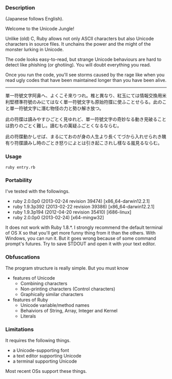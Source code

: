 ### Description
 (Japanese follows English).

Welcome to the Unicode Jungle!

Unlike (old) C, Ruby allows not only ASCII characters but also Unicode characters in source files. It unchains the power and the might of the monster lurking in Unicode.

The code looks easy-to-read, but strange Unicode behaviours are hard to detect like phishing (or ghotiing). You will doubt everything you read.

Once you run the code, you'll see storms caused by the rage like when you read ugly codes that have been maintained longer than you have been alive.

----

單一符號文字阿鼻へ、よくこそ來りつれ。椎と異なり、紅玉にては情報交換用米利堅標準符號のみにてはなく單一符號文字も原始符牒に使ふことせらる。此のこと單一符號文字に潛む物怪の力と勢ひ解き放つ。

此の符牒は讀みやすひごとく見ゆれど、單一符號文字の奇妙なる動き見破ることは鈞りのごとく難し。讀むもの萬疑ふごとくなるならむ。

此の符牒動かしせば、まるにておのが身の人生より長くてづから入れせられき醜有り符牒讀みし時のごとき怒りによとは引き起こされし樣なる嵐見るならむ。

### Usage

    ruby entry.rb

### Portability

I've tested with the followings.

* ruby 2.0.0p0 (2013-02-24 revision 39474) [x86\_64-darwin12.2.1]
* ruby 1.9.3p392 (2013-02-22 revision 39386) [x86\_64-darwin12.2.1]
* ruby 1.9.3p194 (2012-04-20 revision 35410) [i686-linux]
* ruby 2.0.0p0 (2013-02-24) [x64-mingw32]

It does not work with Ruby 1.8.\*. I strongly recommend the default terminal of OS X so that you'll get more funny thing from it than the others. With Windows, you can run it. But it goes wrong because of some command prompt's futures. Try to save STDOUT and open it with your text editor.

### Obfuscations

The program structure is really simple. But you must know

* features of Unicode
  + Combining characters
  + Non-printing characters (Control characters)
  + Graphically similar characters
* features of Ruby
  + Unicode variable/method names
  + Behaiviors of String, Array, Integer and Kernel
  + Literals

### Limitations

It requires the following things.

* a Unicode-supporting font 
* a text editor supporting Unicode
* a terminal supporting Unicode

Most recent OSs support these things.
